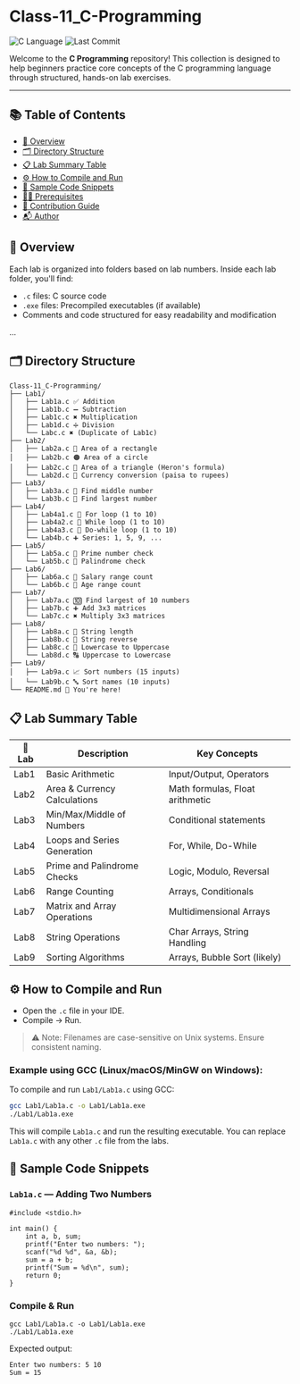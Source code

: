 # Class-11_C-Programming

![C Language](https://img.shields.io/badge/Language-C-blue?logo=c)
![Last Commit](https://img.shields.io/github/last-commit/Suresh-Shrestha1/Class-11_C-Programming)

Welcome to the **C Programming** repository! This collection is designed to help beginners practice core concepts of the C programming language through structured, hands-on lab exercises.

---

## 📚 Table of Contents

- [🧭 Overview](#-overview)  
- [🗂️ Directory Structure](#️-directory-structure)  
- [📋 Lab Summary Table](#-lab-summary-table)  
- [⚙️ How to Compile and Run](#️-how-to-compile-and-run)  
- [🧾 Sample Code Snippets](#-sample-code-snippets)  
- [🧑‍💻 Prerequisites](#-prerequisites)  
- [🤝 Contribution Guide](#-contribution-guide)  
- [📬 Author](#-author)  


## 🧭 Overview

Each lab is organized into folders based on lab numbers. Inside each lab folder, you'll find:

- `.c` files: C source code
- `.exe` files: Precompiled executables (if available)
- Comments and code structured for easy readability and modification

...

## 🗂️ Directory Structure

```
Class-11_C-Programming/
├── Lab1/
│   ├── Lab1a.c ✅ Addition
│   ├── Lab1b.c ➖ Subtraction
│   ├── Lab1c.c ✖️ Multiplication
│   ├── Lab1d.c ➗ Division
│   └── Labc.c ✖️ (Duplicate of Lab1c)
├── Lab2/
│   ├── Lab2a.c 🧮 Area of a rectangle
│   ├── Lab2b.c 🟠 Area of a circle
│   ├── Lab2c.c 🔺 Area of a triangle (Heron's formula)
│   └── Lab2d.c 💱 Currency conversion (paisa to rupees)
├── Lab3/
│   ├── Lab3a.c 🔢 Find middle number
│   └── Lab3b.c 🥇 Find largest number
├── Lab4/
│   ├── Lab4a1.c 🔁 For loop (1 to 10)
│   ├── Lab4a2.c 🔁 While loop (1 to 10)
│   ├── Lab4a3.c 🔁 Do-while loop (1 to 10)
│   └── Lab4b.c ➕ Series: 1, 5, 9, ...
├── Lab5/
│   ├── Lab5a.c 🧪 Prime number check
│   └── Lab5b.c 🔄 Palindrome check
├── Lab6/
│   ├── Lab6a.c 💼 Salary range count
│   └── Lab6b.c 👤 Age range count
├── Lab7/
│   ├── Lab7a.c 🔟 Find largest of 10 numbers
│   ├── Lab7b.c ➕ Add 3x3 matrices
│   └── Lab7c.c ✖️ Multiply 3x3 matrices
├── Lab8/
│   ├── Lab8a.c 📏 String length
│   ├── Lab8b.c 🔁 String reverse
│   ├── Lab8c.c 🔡 Lowercase to Uppercase
│   └── Lab8d.c 🔠 Uppercase to Lowercase
├── Lab9/
│   ├── Lab9a.c 📈 Sort numbers (15 inputs)
│   └── Lab9b.c 🔤 Sort names (10 inputs)
└── README.md 📘 You're here!
```

## 📋 Lab Summary Table

| 🧪 Lab | Description                                  | Key Concepts                     |
|-------|----------------------------------------------|----------------------------------|
| Lab1  | Basic Arithmetic                             | Input/Output, Operators          |
| Lab2  | Area & Currency Calculations                 | Math formulas, Float arithmetic  |
| Lab3  | Min/Max/Middle of Numbers                    | Conditional statements           |
| Lab4  | Loops and Series Generation                  | For, While, Do-While             |
| Lab5  | Prime and Palindrome Checks                  | Logic, Modulo, Reversal          |
| Lab6  | Range Counting                               | Arrays, Conditionals             |
| Lab7  | Matrix and Array Operations                  | Multidimensional Arrays          |
| Lab8  | String Operations                            | Char Arrays, String Handling     |
| Lab9  | Sorting Algorithms                           | Arrays, Bubble Sort (likely)     |



## ⚙️ How to Compile and Run
- Open the `.c` file in your IDE.
- Compile → Run.

> ⚠️ Note: Filenames are case-sensitive on Unix systems. Ensure consistent naming.

### Example using GCC (Linux/macOS/MinGW on Windows):

To compile and run `Lab1/Lab1a.c` using GCC:
```sh
gcc Lab1/Lab1a.c -o Lab1/Lab1a.exe
./Lab1/Lab1a.exe
```
This will compile `Lab1a.c` and run the resulting executable. You can replace `Lab1a.c` with any other `.c` file from the labs.

## 🧾 Sample Code Snippets

### `Lab1a.c` — Adding Two Numbers

```
#include <stdio.h>

int main() {
    int a, b, sum;
    printf("Enter two numbers: ");
    scanf("%d %d", &a, &b);
    sum = a + b;
    printf("Sum = %d\n", sum);
    return 0;
}
```

### Compile & Run
```
gcc Lab1/Lab1a.c -o Lab1/Lab1a.exe
./Lab1/Lab1a.exe
```

Expected output:
```
Enter two numbers: 5 10
Sum = 15
```
